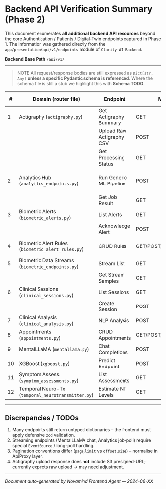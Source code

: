 # Backend API Verification Summary (Phase 2)

This document enumerates **all additional backend API resources** beyond the core Authentication / Patients / Digital-Twin endpoints captured in Phase 1.  The information was gathered directly from the `app/presentation/api/v1/endpoints` module of `Clarity-AI-Backend`.

**Backend Base Path** `/api/v1/`

---

> NOTE  All request/response bodies are still expressed as `Dict[str, Any]` **unless a specific Pydantic schema is referenced**.  Where the schema file is still a stub we highlight this with **Schema TODO**.

| # | Domain (router file) | Endpoint | Method | Path | Auth Req? | Notes |
|---|----------------------|----------|--------|------|-----------|-------|
| 1 | Actigraphy (`actigraphy.py`) | Get Actigraphy Summary | GET | `/analytics/actigraphy/{patient_id}/summary` | ✅ | Returns activity aggregates per day. **Schema TODO** |
|   |                          | Upload Raw Actigraphy CSV | POST | `/analytics/actigraphy/{patient_id}/upload` | ✅ | Multipart/form upload returns processing job-id. |
|   |                          | Get Processing Status | GET | `/analytics/actigraphy/jobs/{job_id}` | ✅ | Polling endpoint – returns `% complete`. |
| 2 | Analytics Hub (`analytics_endpoints.py`) | Run Generic ML Pipeline | POST | `/analytics/runner` | ✅ | Body: `{ pipeline_name: str, payload: Dict }` → returns job-id |
|   |                          | Get Job Result | GET | `/analytics/jobs/{job_id}` | ✅ | Payload varies by pipeline. |
| 3 | Biometric Alerts (`biometric_alerts.py`) | List Alerts | GET | `/biometrics/alerts?patient_id=` | ✅ | Supports pagination `page, limit`. |
|   |                          | Acknowledge Alert | POST | `/biometrics/alerts/{alert_id}/ack` | ✅ | Body: `{ acknowledged: bool }` |
| 4 | Biometric Alert Rules (`biometric_alert_rules.py`) | CRUD Rules | GET/POST/PATCH/DELETE | `/biometrics/alert-rules/…` | ✅ | Pydantic schema **present** – see `alert_rule_schemas.py`. |
| 5 | Biometric Data Streams (`biometric_endpoints.py`) | Stream List | GET | `/biometrics/streams` | ✅ | Returns available stream types. |
|   |                          | Get Stream Samples | GET | `/biometrics/streams/{stream_id}/samples?from=&to=` | ✅ | Time-series JSON. |
| 6 | Clinical Sessions (`clinical_sessions.py`) | List Sessions | GET | `/clinical/sessions?patient_id=` | ✅ | Pagination. |
|   |                          | Create Session | POST | `/clinical/sessions` | ✅ | Body per schema. |
| 7 | Clinical Analysis (`clinical_analysis.py`) | NLP Analysis | POST | `/clinical/analysis` | ✅ | Body `{ text: str, analysis_type: str }`. |
| 8 | Appointments (`appointments.py`) | CRUD Appointments | GET/POST/PATCH/DELETE | `/appointments/…` | ✅ | Calendar / timezone fields. |
| 9 | MentalLLaMA (`mentallama.py`) | Chat Completions | POST | `/mentallama/chat` | ✅ | Streaming support via SSE. |
|10 | XGBoost (`xgboost.py`) | Predict Endpoint | POST | `/analytics/xgboost/predict` | ✅ | Expects CSV or JSON rows. |
|11 | Symptom Assess. (`symptom_assessments.py`) | List Assessments | GET | `/symptom-assessments?patient_id=` | ✅ | |
|12 | Temporal Neuro-Tx (`temporal_neurotransmitter.py`) | Estimate NT Levels | GET | `/neurotransmitter/{patient_id}/estimate` | ✅ | Experimental. |

---

## Discrepancies / TODOs

1. Many endpoints still return untyped dictionaries – the frontend must apply defensive `zod` validation.
2. Streaming endpoints (MentalLLaMA chat, Analytics job-poll) require special `EventSource` / long-poll handling.
3. Pagination conventions differ (`page`,`limit` vs `offset`,`size`) – normalise in ApiProxy layer.
4. Actigraphy upload response does **not** include S3 presigned-URL; currently expects raw upload → may need adjustment.

---

*Document auto-generated by Novamind Frontend Agent — 2024-06-XX* 